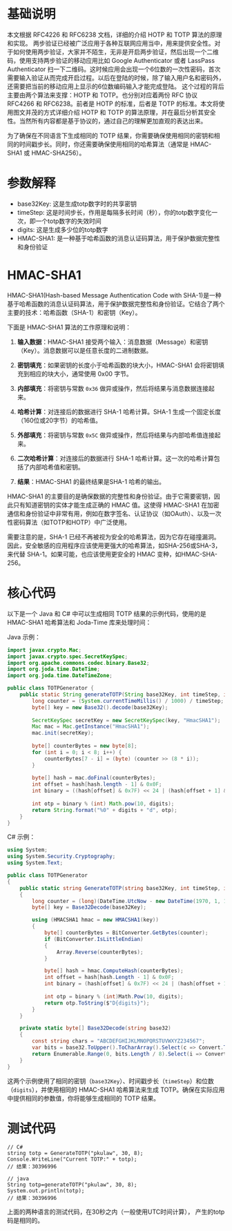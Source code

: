# 基础说明
本文根据 RFC4226 和 RFC6238 文档，详细的介绍 HOTP 和 TOTP 算法的原理和实现。
两步验证已经被广泛应用于各种互联网应用当中，用来提供安全性。对于如何使用两步验证，大家并不陌生，无非是开启两步验证，然后出现一个二维码，使用支持两步验证的移动应用比如 Google Authenticator 或者 LassPass Authenticator 扫一下二维码。这时候应用会出现一个6位数的一次性密码，首次需要输入验证从而完成开启过程。以后在登陆的时候，除了输入用户名和密码外，还需要把当前的移动应用上显示的6位数编码输入才能完成登陆。
这个过程的背后主要由两个算法来支撑：HOTP 和 TOTP。也分别对应着两份 RFC 协议 RFC4266 和 RFC6238。前者是 HOTP 的标准，后者是 TOTP 的标准。本文将使用图文并茂的方式详细介绍 HOTP 和 TOTP 的算法原理，并在最后分析其安全性。当然所有内容都是基于协议的，通过自己的理解更加直观的表达出来。

为了确保在不同语言下生成相同的 TOTP 结果，你需要确保使用相同的密钥和相同的时间戳步长。同时，你还需要确保使用相同的哈希算法（通常是 HMAC-SHA1 或 HMAC-SHA256）。

# 参数解释
* base32Key: 这是生成totp数字时的共享密钥
* timeStep: 这是时间步长，作用是每隔多长时间（秒），你的totp数字变化一次，即一个totp数字的失效时间
* digits: 这是生成多少位的totp数字
* HMAC-SHA1: 是一种基于哈希函数的消息认证码算法，用于保护数据完整性和身份验证

# HMAC-SHA1
HMAC-SHA1(Hash-based Message Authentication Code with SHA-1)是一种基于哈希函数的消息认证码算法，用于保护数据完整性和身份验证。它结合了两个主要的技术：哈希函数（SHA-1）和密钥（Key）。

下面是 HMAC-SHA1 算法的工作原理和说明：

1. **输入数据**：HMAC-SHA1 接受两个输入：消息数据（Message）和密钥（Key）。消息数据可以是任意长度的二进制数据。

2. **密钥填充**：如果密钥的长度小于哈希函数的块大小，HMAC-SHA1 会将密钥填充到相应的块大小，通常使用 0x00 字节。

3. **内部填充**：将密钥与常数 `0x36` 做异或操作，然后将结果与消息数据连接起来。

4. **哈希计算**：对连接后的数据进行 SHA-1 哈希计算。SHA-1 生成一个固定长度（160位或20字节）的哈希值。

5. **外部填充**：将密钥与常数 `0x5C` 做异或操作，然后将结果与内部哈希值连接起来。

6. **二次哈希计算**：对连接后的数据进行 SHA-1 哈希计算。这一次的哈希计算包括了内部哈希值和密钥。

7. **结果**：HMAC-SHA1 的最终结果是SHA-1 哈希的输出。

HMAC-SHA1 的主要目的是确保数据的完整性和身份验证。由于它需要密钥，因此只有知道密钥的实体才能生成正确的 HMAC 值。这使得 HMAC-SHA1 在加密通信和身份验证中非常有用，例如在数字签名、认证协议（如OAuth）、以及一次性密码算法（如TOTP和HOTP）中广泛使用。

需要注意的是，SHA-1 已经不再被视为安全的哈希算法，因为它存在碰撞漏洞。因此，安全敏感的应用程序应该使用更强大的哈希算法，如SHA-256或SHA-3，来代替 SHA-1。如果可能，也应该使用更安全的 HMAC 变种，如HMAC-SHA-256。

# 核心代码

以下是一个 Java 和 C# 中可以生成相同 TOTP 结果的示例代码，使用的是 HMAC-SHA1 哈希算法和 Joda-Time 库来处理时间：

Java 示例：

```java
import javax.crypto.Mac;
import javax.crypto.spec.SecretKeySpec;
import org.apache.commons.codec.binary.Base32;
import org.joda.time.DateTime;
import org.joda.time.DateTimeZone;

public class TOTPGenerator {
    public static String generateTOTP(String base32Key, int timeStep, int digits) throws Exception {
        long counter = (System.currentTimeMillis() / 1000) / timeStep;
        byte[] key = new Base32().decode(base32Key);
        
        SecretKeySpec secretKey = new SecretKeySpec(key, "HmacSHA1");
        Mac mac = Mac.getInstance("HmacSHA1");
        mac.init(secretKey);
        
        byte[] counterBytes = new byte[8];
        for (int i = 0; i < 8; i++) {
            counterBytes[7 - i] = (byte) (counter >> (8 * i));
        }
        
        byte[] hash = mac.doFinal(counterBytes);
        int offset = hash[hash.length - 1] & 0x0F;
        int binary = ((hash[offset] & 0x7F) << 24 | (hash[offset + 1] & 0xFF) << 16 | (hash[offset + 2] & 0xFF) << 8 | (hash[offset + 3] & 0xFF));
        
        int otp = binary % (int) Math.pow(10, digits);
        return String.format("%0" + digits + "d", otp);
    }
}
```

C# 示例：

```csharp
using System;
using System.Security.Cryptography;
using System.Text;

public class TOTPGenerator
{
    public static string GenerateTOTP(string base32Key, int timeStep, int digits)
    {
        long counter = (long)(DateTime.UtcNow - new DateTime(1970, 1, 1)).TotalSeconds / timeStep;
        byte[] key = Base32Decode(base32Key);

        using (HMACSHA1 hmac = new HMACSHA1(key))
        {
            byte[] counterBytes = BitConverter.GetBytes(counter);
            if (BitConverter.IsLittleEndian)
            {
                Array.Reverse(counterBytes);
            }

            byte[] hash = hmac.ComputeHash(counterBytes);
            int offset = hash[hash.Length - 1] & 0x0F;
            int binary = (hash[offset] & 0x7F) << 24 | (hash[offset + 1] & 0xFF) << 16 | (hash[offset + 2] & 0xFF) << 8 | (hash[offset + 3] & 0xFF);
            
            int otp = binary % (int)Math.Pow(10, digits);
            return otp.ToString($"D{digits}");
        }
    }

    private static byte[] Base32Decode(string base32)
    {
        const string chars = "ABCDEFGHIJKLMNOPQRSTUVWXYZ234567";
        var bits = base32.ToUpper().ToCharArray().Select(c => Convert.ToString(chars.IndexOf(c), 2).PadLeft(5, '0')).Aggregate((a, b) => a + b);
        return Enumerable.Range(0, bits.Length / 8).Select(i => Convert.ToByte(bits.Substring(i * 8, 8), 2)).ToArray();
    }
}
```

这两个示例使用了相同的密钥（`base32Key`）、时间戳步长（`timeStep`）和位数（`digits`），并使用相同的 HMAC-SHA1 哈希算法来生成 TOTP。确保在实际应用中提供相同的参数值，你将能够生成相同的 TOTP 结果。

# 测试代码

```
// C#
string totp = GenerateTOTP("pkulaw", 30, 8);
Console.WriteLine("Current TOTP:" + totp);
// 结果：30396996

// java
String totp=generateTOTP("pkulaw", 30, 8);
System.out.println(totp);
// 结果：30396996
```
上面的两种语言的测试代码，在30秒之内（一般使用UTC时间计算）， 产生的totp码是相同的。
